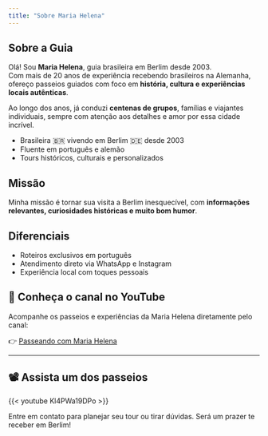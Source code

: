 ```yaml
---
title: "Sobre Maria Helena"
---
```


<!-- INÍCIO DO BLOCO EDITÁVEL -->

## Sobre a Guia

Olá! Sou **Maria Helena**, guia brasileira em Berlim desde 2003.  
Com mais de 20 anos de experiência recebendo brasileiros na Alemanha, ofereço passeios guiados com foco em **história, cultura e experiências locais autênticas**.

Ao longo dos anos, já conduzi **centenas de grupos**, famílias e viajantes individuais, sempre com atenção aos detalhes e amor por essa cidade incrível.

- Brasileira 🇧🇷 vivendo em Berlim 🇩🇪 desde 2003  
- Fluente em português e alemão  
- Tours históricos, culturais e personalizados  

## Missão

Minha missão é tornar sua visita a Berlim inesquecível, com **informações relevantes, curiosidades históricas e muito bom humor**.

## Diferenciais

- Roteiros exclusivos em português  
- Atendimento direto via WhatsApp e Instagram  
- Experiência local com toques pessoais

## 🎥 Conheça o canal no YouTube

Acompanhe os passeios e experiências da Maria Helena diretamente pelo canal:

👉 [Passeando com Maria Helena](https://www.youtube.com/@passeandocommariahelena319)

---

## 📽️ Assista um dos passeios


{{< youtube Kl4PWa19DPo >}}





<!-- FIM DO BLOCO EDITÁVEL -->

Entre em contato para planejar seu tour ou tirar dúvidas. Será um prazer te receber em Berlim!
